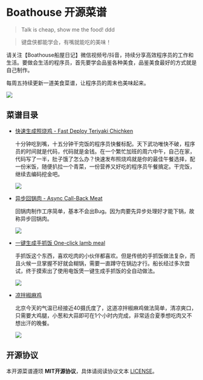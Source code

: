 # Boathouse 开源菜谱

> Talk is cheap, show me the food!  ddd

> 键盘侠都能学会，有嘴就能吃的美味！

请关注【Boathouse船屋日记】微信视频号/抖音，持续分享高效程序员的工作和生活。要做会生活的程序员，首先要学会品鉴各种美食，品鉴美食最好的方式就是自己制作。

每周五持续更新一道美食菜谱，让程序员的周末也美味起来。

![](docs/images/boathouse-code.jpg)

## 菜谱目录

- [快速生成照烧鸡 - Fast Deploy Teriyaki Chichken](docs/20220716-fastchichken/index.md)
  
  十分钟吃到嘴，十五分钟干完饭的程序员快餐标配。天下武功唯快不破，程序员的时间就是代码，代码就是金钱。在一个繁忙加班的周六中午，自己在家，代码写了一半，肚子饿了怎么办？快速发布照烧鸡就是你的最佳午餐选择，配一份米饭，随便扒拉一个青菜，一份营养又好吃的程序员午餐搞定。干完饭，继续去编码挖金吧。
  
  ![](docs/20220716-fastchichken/images/fastchicken.JPG)

- [异步回锅肉 - Async Call-Back Meat](docs/20220709-async-callback-meat/index.md)

  回锅肉制作工序简单，基本不会出Bug。因为肉要先异步处理好才能下锅，故称异步回锅肉。

  ![](docs/20220709-async-callback-meat/images/async-callback-meat.jpg)

- [一键生成手抓饭 One-click lamb meal](docs/20220630-oneclicklumbmeal/index.md)

  手抓饭这个东西，喜欢吃肉的小伙伴都喜欢。但是传统的手抓饭做法复杂，而且火候一旦掌握不好就会糊锅，需要一直蹲守在锅边才行。船长经过多次尝试，终于摸索出了使用电饭煲一键生成手抓饭的全自动做法。

  ![](docs/20220630-oneclicklumbmeal/images/one-click-lambmeal.png)

- [凉拌椒麻鸡](docs/20220624-jiaomachicken/index.md)

  北京今天的气温已经接近40摄氏度了，这道凉拌椒麻鸡做法简单，清凉爽口，只需要大鸡腿，小葱和大蒜即可在1个小时内完成，非常适合夏季想吃肉又不想出汗的晚餐。

  ![](docs/20220624-jiaomachicken/images/chicken001.png)


## 开源协议

本开源菜谱遵顼 **MIT开源协议**，具体请阅读协议文本 [LICENSE](/LICENSE)。
